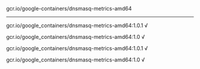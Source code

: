 gcr.io/google-containers/dnsmasq-metrics-amd64 

----
gcr.io/google_containers/dnsmasq-metrics-amd64:1.0.1 √

gcr.io/google_containers/dnsmasq-metrics-amd64:1.0 √

gcr.io/google_containers/dnsmasq-metrics-amd64:1.0.1 √

gcr.io/google_containers/dnsmasq-metrics-amd64:1.0 √

